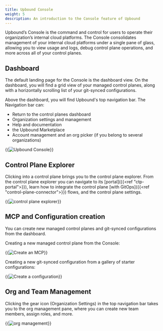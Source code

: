```yaml
---
title: Upbound Console
weight: 5
description: An introduction to the Console feature of Upbound
---
```


Upbound’s Console is the command and control for users to operate their organization’s internal cloud platforms. The Console consolidates management of your internal cloud platforms under a single pane of glass, allowing you to view usage and logs, debug control plane operations, and more across all of your control planes. 

## Dashboard

The default landing page for the Console is the dashboard view. On the dashboard, you will find a grid view of your managed control planes, along with a horizontally scrolling list of your git-synced configurations. 

Above the dashboard, you will find Upbound's top navigation bar. The Navigation bar can:

- Return to the control planes dashboard
- Organization settings and management
- Help and documentation
- the Upbound Marketplace
- Account management and an org picker (if you belong to several organizations)

{{<img src="concepts/images/dashboard.png" alt="Upbound Console" quality="100" lightbox="true">}}

## Control Plane Explorer

Clicking into a control plane brings you to the control plane explorer. From the control plane explorer you can navigate to its [portal]({{<ref "ctp-portal">}}), learn how to integrate the control plane [with GitOps]({{<ref "control-plane-connector">}}) flows, and the control plane settings.

{{<img src="concepts/images/ctp-explorer.png" alt="control plane explorer" quality="100" lightbox="true">}}

## MCP and Configuration creation

You can create new managed control planes and git-synced configurations from the dashboard. 

Creating a new managed control plane from the Console:

{{<img src="concepts/images/mcp-create-flow.png" alt="Create an MCP" quality="100" lightbox="true">}}

Creating a new git-synced configuration from a gallery of starter configurations:

{{<img src="concepts/images/config-create-flow.png" alt="Create a configuration" quality="100" lightbox="true">}}

## Org and Team Management

Clicking the gear icon (Organization Settings) in the top navigation bar takes you to the org management pane, where you can create new team members, assign roles, and more.

{{<img src="concepts/images/org-mgmt.png" alt="org management" quality="100" lightbox="true">}}
